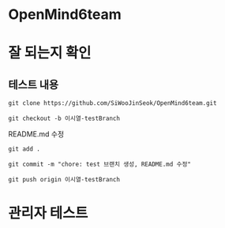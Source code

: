 # OpenMind6team

# 잘 되는지 확인

## 테스트 내용

```
git clone https://github.com/SiWooJinSeok/OpenMind6team.git
```

```
git checkout -b 이시열-testBranch
```

README.md 수정

```
git add .
```

```
git commit -m "chore: test 브랜치 생성, README.md 수정"
```

```
git push origin 이시열-testBranch
```

# 관리자 테스트
